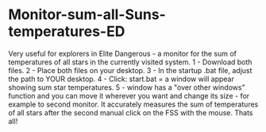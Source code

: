 # Monitor-sum-all-Suns-temperatures-ED
Very useful for explorers in Elite Dangerous - a monitor for the sum of temperatures of all stars in the currently visited system. 1 - Download both files. 2 - Place both files on your desktop. 3 - In the startup .bat file, adjust the path to YOUR desktop. 4 - Click: start.bat = a window will appear showing sum star temperatures. 5 - window has a "over other windows" function and you can move it wherever you want and change its size - for example to second monitor. It accurately measures the sum of temperatures of all stars after the second manual click on the FSS with the mouse. Thats all!
